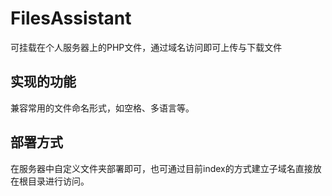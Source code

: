 # FilesAssistant

可挂载在个人服务器上的PHP文件，通过域名访问即可上传与下载文件

## 实现的功能

兼容常用的文件命名形式，如空格、多语言等。

## 部署方式

在服务器中自定义文件夹部署即可，也可通过目前index的方式建立子域名直接放在根目录进行访问。
